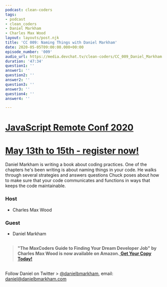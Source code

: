 ```yaml
---
podcast: clean-coders
tags:
- podcast
- clean_coders
- Daniel Markham
- Charles Max Wood
layout: layouts/post.njk
title: 'CC 009: Naming Things with Daniel Markham'
date: 2020-05-05T09:00:00.000+00:00
episode_number: '009'
audio_url: https://media.devchat.tv/clean-coders/CC_009_Daniel_Markham.mp3
duration: '47:34'
question1: ''
answer1: ''
question2: ''
answer2: ''
question3: ''
answer3: ''
question4: ''
answer4: ''

---
```

# [JavaScript Remote Conf 2020](https://devchat.tv/conferences/javascript-remote-2020/ "JavaScript Remote Conf 2020")

# [May 13th to 15th - register now!](https://devchat.tv/conferences/javascript-remote-2020/ "JavaScript Remote Conf 2020")

Daniel Markham is writing a book about coding practices. One of the chapters he's been writing is about naming things in your code. He walks through several strategies and answers questions Chuck poses about how to make sure that your code communicates and functions in ways that keeps the code maintainable.

### **Host**

* Charles Max Wood

### **Guest**

* Daniel Markham

## 

> **"The MaxCoders Guide to Finding Your Dream Developer Job" by Charles Max Wood is now available on Amazon.**[ **Get Your Copy Today!**](https://www.amazon.com/gp/product/B081MBL5C9/ref=as_li_ss_tl?ie=UTF8&linkCode=sl1&tag=devchattv-20&linkId=9d61363241636e2546ef46abba198746&language=en_US)

## 

Follow Daniel on Twitter > [@danielbmarkham](https://twitter.com/danielbmarkham?lang=en), email: daniel@danielbmarkham.com